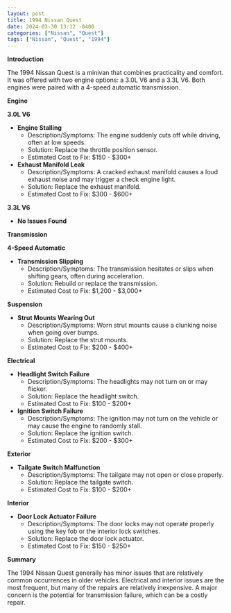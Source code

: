```yaml
---
layout: post
title: 1994 Nissan Quest
date: 2024-03-30 13:12 -0400
categories: ["Nissan", "Quest"]
tags: ["Nissan", "Quest", "1994"]
---
```

**Introduction**

The 1994 Nissan Quest is a minivan that combines practicality and comfort. It was offered with two engine options: a 3.0L V6 and a 3.3L V6. Both engines were paired with a 4-speed automatic transmission.

**Engine**

**3.0L V6**

* **Engine Stalling**
    * Description/Symptoms: The engine suddenly cuts off while driving, often at low speeds.
    * Solution: Replace the throttle position sensor.
    * Estimated Cost to Fix: $150 - $300+
* **Exhaust Manifold Leak**
    * Description/Symptoms: A cracked exhaust manifold causes a loud exhaust noise and may trigger a check engine light.
    * Solution: Replace the exhaust manifold.
    * Estimated Cost to Fix: $300 - $600+

**3.3L V6**

* **No Issues Found**

**Transmission**

**4-Speed Automatic**

* **Transmission Slipping**
    * Description/Symptoms: The transmission hesitates or slips when shifting gears, often during acceleration.
    * Solution: Rebuild or replace the transmission.
    * Estimated Cost to Fix: $1,200 - $3,000+

**Suspension**

* **Strut Mounts Wearing Out**
    * Description/Symptoms: Worn strut mounts cause a clunking noise when going over bumps.
    * Solution: Replace the strut mounts.
    * Estimated Cost to Fix: $200 - $400+

**Electrical**

* **Headlight Switch Failure**
    * Description/Symptoms: The headlights may not turn on or may flicker.
    * Solution: Replace the headlight switch.
    * Estimated Cost to Fix: $100 - $200+
* **Ignition Switch Failure**
    * Description/Symptoms: The ignition may not turn on the vehicle or may cause the engine to randomly stall.
    * Solution: Replace the ignition switch.
    * Estimated Cost to Fix: $200 - $300+

**Exterior**

* **Tailgate Switch Malfunction**
    * Description/Symptoms: The tailgate may not open or close properly.
    * Solution: Replace the tailgate switch.
    * Estimated Cost to Fix: $100 - $200+

**Interior**

* **Door Lock Actuator Failure**
    * Description/Symptoms: The door locks may not operate properly using the key fob or the interior lock switches.
    * Solution: Replace the door lock actuator.
    * Estimated Cost to Fix: $150 - $250+

**Summary**

The 1994 Nissan Quest generally has minor issues that are relatively common occurrences in older vehicles. Electrical and interior issues are the most frequent, but many of the repairs are relatively inexpensive. A major concern is the potential for transmission failure, which can be a costly repair.
